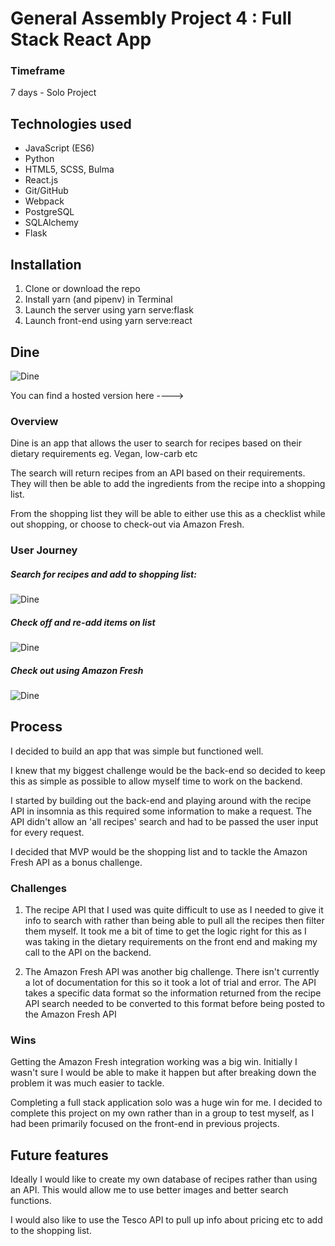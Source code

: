 # General Assembly Project 4 : Full Stack React App

### Timeframe
7 days - Solo Project

## Technologies used

* JavaScript (ES6)
* Python
* HTML5, SCSS, Bulma
* React.js
* Git/GitHub
* Webpack
* PostgreSQL
* SQLAlchemy
* Flask


## Installation

1. Clone or download the repo
2. Install yarn (and pipenv) in Terminal
3. Launch the server using yarn serve:flask
4. Launch front-end using yarn serve:react

## Dine

![Dine](https://media.git.generalassemb.ly/user/17639/files/c42a4980-5485-11e9-92b5-636ad08e1e51)

You can find a hosted version here ---->

### Overview
Dine is an app that allows the user to search for recipes based on their dietary requirements eg. Vegan, low-carb etc

The search will return recipes from an API based on their requirements. They will then be able to add the ingredients from the recipe into a shopping list.

From the shopping list they will be able to either use this as a checklist while out shopping, or choose to check-out via Amazon Fresh.


### User Journey
##### Search for recipes and add to shopping list:

![Dine](https://media.git.generalassemb.ly/user/17639/files/9f37d580-5489-11e9-815d-5db7bd59e437)

##### Check off and re-add items on list

![Dine](https://media.git.generalassemb.ly/user/17639/files/9f37d580-5489-11e9-815d-5db7bd59e437)

##### Check out using Amazon Fresh

![Dine](https://media.git.generalassemb.ly/user/17639/files/9f37d580-5489-11e9-815d-5db7bd59e437)



## Process

I decided to build an app that was simple but functioned well.

I knew that my biggest challenge would be the back-end so decided to keep this as simple as possible to allow myself time to work on the backend.

I started by building out the back-end and playing around with the recipe API in insomnia as this required some information to make a request. The API didn't allow an 'all recipes' search and had to be passed the user input for every request.

I decided that MVP would be the shopping list and to tackle the Amazon Fresh API as a bonus challenge.


### Challenges

1. The recipe API that I used was quite difficult to use as I needed to give it info to search with rather than being able to pull all the recipes then filter them myself. It took me a bit of time to get the logic right for this as I was taking in the dietary requirements on the front end and making my call to the API on the backend.

2. The Amazon Fresh API was another big challenge. There isn't currently a lot of documentation for this so it took a lot of trial and error. The API takes a specific data format so the information returned from the recipe API search needed to be converted to this format before being posted to the Amazon Fresh API

### Wins

Getting the Amazon Fresh integration working was a big win. Initially I wasn't sure I would be able to make it happen but after breaking down the problem it was much easier to tackle.

Completing a full stack application solo  was a huge win for me. I decided to complete this project on my own rather than in a group to test myself, as I had been primarily focused on the front-end in previous projects.


## Future features

Ideally I would like to create my own database of recipes rather than using an API. This would allow me to use better images and better search functions.

I would also like to use the Tesco API to pull up info about pricing etc to add to the shopping list. 
